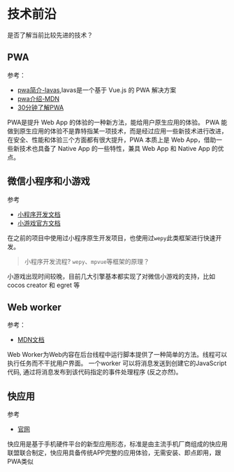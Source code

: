 技术前沿
===

是否了解当前比较先进的技术？

## PWA
参考：
* [pwa简介-lavas](https://lavas.baidu.com/pwa),lavas是一个基于 Vue.js 的 PWA 解决方案
* [pwa介绍-MDN](https://developer.mozilla.org/zh-CN/Apps/Quickstart)
* [30分钟了解PWA](https://segmentfault.com/a/1190000015705532)


PWA是提升 Web App 的体验的一种新方法，能给用户原生应用的体验。
PWA 能做到原生应用的体验不是靠特指某一项技术，而是经过应用一些新技术进行改进，在安全、性能和体验三个方面都有很大提升，PWA 本质上是 Web App，借助一些新技术也具备了 Native App 的一些特性，兼具 Web App 和 Native App 的优点。

## 微信小程序和小游戏
参考
* [小程序开发文档](https://developers.weixin.qq.com/miniprogram/dev/index.html)
* [小游戏官方文档](https://developers.weixin.qq.com/minigame/dev/tutorial/base/engine.html)

在之前的项目中使用过小程序原生开发项目，也使用过`wepy`此类框架进行快速开发。

> 小程序开发流程? `wepy`、`mpvue`等框架的原理？

小游戏出现时间较晚，目前几大引擎基本都实现了对微信小游戏的支持，比如cocos creator 和 egret 等

## Web worker
参考：
* [MDN文档](https://developer.mozilla.org/zh-CN/docs/Web/API/Web_Workers_API/Using_web_workers)

Web Worker为Web内容在后台线程中运行脚本提供了一种简单的方法。线程可以执行任务而不干扰用户界面。 一个worker 可以将消息发送到创建它的JavaScript代码, 通过将消息发布到该代码指定的事件处理程序 (反之亦然)。

## 快应用
参考
* [官网](https://www.quickapp.cn/)

快应用是基于手机硬件平台的新型应用形态，标准是由主流手机厂商组成的快应用联盟联合制定，快应用具备传统APP完整的应用体验，无需安装、即点即用，跟PWA类似



